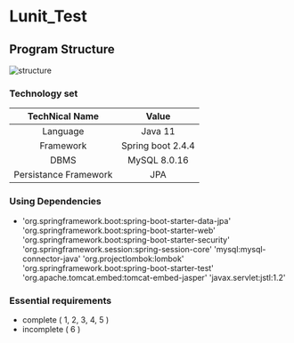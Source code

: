 # Lunit_Test

##  Program Structure
![structure](https://github.com/J0minsu/Lunit_Test/tree/master/images/structure.png)

### Technology set
|TechNical Name|Value|
|:---:|:---:|
|Language|Java 11|
|Framework|Spring boot 2.4.4|
|DBMS|MySQL 8.0.16|
|Persistance Framework|JPA|

### Using Dependencies

 - 'org.springframework.boot:spring-boot-starter-data-jpa'
   'org.springframework.boot:spring-boot-starter-web'
   'org.springframework.boot:spring-boot-starter-security'
   'org.springframework.session:spring-session-core'
   'mysql:mysql-connector-java'
   'org.projectlombok:lombok'
   'org.springframework.boot:spring-boot-starter-test'
   'org.apache.tomcat.embed:tomcat-embed-jasper'
   'javax.servlet:jstl:1.2'


### Essential requirements

 - complete ( 1, 2, 3, 4, 5 )
 - incomplete ( 6 )
